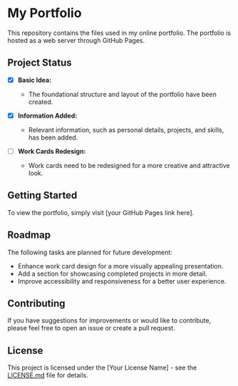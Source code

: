 # My Portfolio

This repository contains the files used in my online portfolio. The portfolio is hosted as a web server through GitHub Pages.

## Project Status

- [x] **Basic Idea:**
  - The foundational structure and layout of the portfolio have been created.

- [x] **Information Added:**
  - Relevant information, such as personal details, projects, and skills, has been added.

- [ ] **Work Cards Redesign:**
  - Work cards need to be redesigned for a more creative and attractive look.

## Getting Started

To view the portfolio, simply visit [your GitHub Pages link here].

## Roadmap

The following tasks are planned for future development:

- Enhance work card design for a more visually appealing presentation.
- Add a section for showcasing completed projects in more detail.
- Improve accessibility and responsiveness for a better user experience.

## Contributing

If you have suggestions for improvements or would like to contribute, please feel free to open an issue or create a pull request.

## License

This project is licensed under the [Your License Name] - see the [LICENSE.md](LICENSE.md) file for details.
